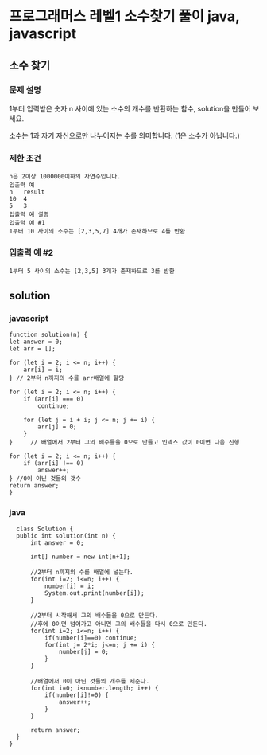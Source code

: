 # 프로그래머스 레벨1 소수찾기 풀이 java, javascript

## 소수 찾기
### 문제 설명
1부터 입력받은 숫자 n 사이에 있는 소수의 개수를 반환하는 함수, solution을 만들어 보세요.

소수는 1과 자기 자신으로만 나누어지는 수를 의미합니다.
(1은 소수가 아닙니다.)

### 제한 조건
    n은 2이상 1000000이하의 자연수입니다.
    입출력 예
    n	result
    10	4
    5	3
    입출력 예 설명
    입출력 예 #1
    1부터 10 사이의 소수는 [2,3,5,7] 4개가 존재하므로 4를 반환

### 입출력 예 #2
    1부터 5 사이의 소수는 [2,3,5] 3개가 존재하므로 3를 반환

## solution

### javascript

    function solution(n) {
    let answer = 0;
    let arr = [];

    for (let i = 2; i <= n; i++) {
        arr[i] = i;
    } // 2부터 n까지의 수를 arr배열에 할당

    for (let i = 2; i <= n; i++) {
        if (arr[i] === 0)
            continue;

        for (let j = i + i; j <= n; j += i) {
            arr[j] = 0;
        }
    }     // 배열에서 2부터 그의 배수들을 0으로 만들고 인덱스 값이 0이면 다음 진행

    for (let i = 2; i <= n; i++) {
        if (arr[i] !== 0)
            answer++;
    } //0이 아닌 것들의 갯수
    return answer;
    }

### java

      class Solution {
      public int solution(int n) {
          int answer = 0;
          
          int[] number = new int[n+1];
          
          //2부터 n까지의 수를 배열에 넣는다.
          for(int i=2; i<=n; i++) {
              number[i] = i;
              System.out.print(number[i]);
          }
          
          //2부터 시작해서 그의 배수들을 0으로 만든다.
          //후에 0이면 넘어가고 아니면 그의 배수들을 다시 0으로 만든다.
          for(int i=2; i<=n; i++) {
              if(number[i]==0) continue;
              for(int j= 2*i; j<=n; j += i) {
                  number[j] = 0;
              }
          }
          
          //배열에서 0이 아닌 것들의 개수를 세준다.
          for(int i=0; i<number.length; i++) {
              if(number[i]!=0) {
                  answer++;
              }
          }
          
          return answer;
      }
    }

